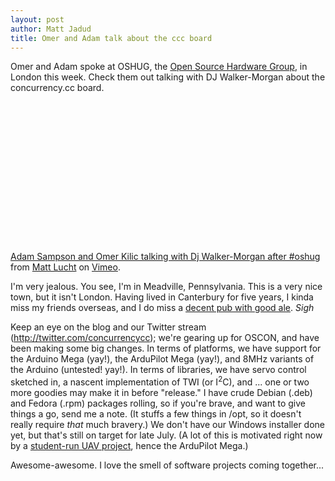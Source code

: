 ```yaml
---
layout: post
author: Matt Jadud
title: Omer and Adam talk about the ccc board
---
```


Omer and Adam spoke at OSHUG, the <a href="http://oshug.org/event/3">Open Source Hardware Group</a>, in London this week. Check them out talking with DJ Walker-Morgan about the concurrency.cc board.

<p align="center"><object width="400" height="225"><param name="allowfullscreen" value="true" /><param name="allowscriptaccess" value="always" /><param name="movie" value="http://vimeo.com/moogaloop.swf?clip_id=13030643&amp;server=vimeo.com&amp;show_title=1&amp;show_byline=1&amp;show_portrait=0&amp;color=&amp;fullscreen=1" /><embed src="http://vimeo.com/moogaloop.swf?clip_id=13030643&amp;server=vimeo.com&amp;show_title=1&amp;show_byline=1&amp;show_portrait=0&amp;color=&amp;fullscreen=1" type="application/x-shockwave-flash" allowfullscreen="true" allowscriptaccess="always" width="400" height="225"></embed></object><p><a href="http://vimeo.com/13030643">Adam Sampson and Omer Kilic talking with Dj Walker-Morgan after #oshug</a> from <a href="http://vimeo.com/mattlucht">Matt Lucht</a> on <a href="http://vimeo.com">Vimeo</a>.</p></p>

I'm very jealous. You see, I'm in Meadville, Pennsylvania. This is a very nice town, but it isn't London. Having lived in Canterbury for five years, I kinda miss my friends overseas, and I do miss a <a href="http://www.camra.org.uk/">decent pub with good ale</a>. *Sigh*

Keep an eye on the blog and our Twitter stream (<a href="http://twitter.com/concurrencycc">http://twitter.com/concurrencycc</a>); we're gearing up for OSCON, and have been making some big changes. In terms of platforms, we have support for the Arduino Mega (yay!), the ArduPilot Mega (yay!), and 8MHz variants of the Arduino (untested! yay!). In terms of libraries, we have servo control sketched in, a nascent implementation of TWI (or I<sup>2</sup>C), and ... one or two more goodies may make it in before "release." I have crude Debian (.deb) and Fedora (.rpm) packages rolling, so if you're brave, and want to give things a go, send me a note. (It stuffs a few things in /opt, so it doesn't really require *that* much bravery.) We don't have our Windows installer done yet, but that's still on target for late July. (A lot of this is motivated right now by a <a href="http://rockalypse.org/blogs/flyinggator">student-run UAV project</a>, hence the ArduPilot Mega.)

Awesome-awesome. I love the smell of software projects coming together...
